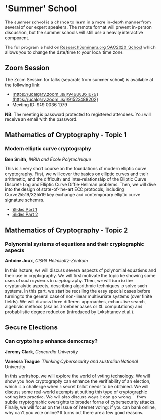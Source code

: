 # 'Summer' School

The summer school is a chance to learn in a more in-depth manner from several of our expert speakers. The remote format will prevent in-person discussion, but the summer schools will still use a heavily interactive component.

The full program is held on [ResearchSeminars.org SAC2020-School](https://researchseminars.org/seminar/SAC2020-School) which allows you to change the date/time to your local time zone.

## Zoom Session

The Zoom Session for talks (separate from summer school) is available at the following link:

* [https://ucalgary.zoom.us/j/94900361079](https://ucalgary.zoom.us/j/91523488202)
* Meeting ID: 949 0036 1079

**NB**: The meeting is password protected to registered attendees. You will receive an email with the password.


## Mathematics of Cryptography - Topic 1

### Modern elliptic curve cryptography

**Ben Smith**,  *INRIA and École Polytechnique*

This is a very short course on the foundations of modern elliptic curve
cryptography.  First, we will cover the basics on elliptic curves and
their arithmetic, and the difficulty and inter-relationship of the
Elliptic Curve Discrete Log and Elliptic Curve Diffie-Hellman problems.
Then, we will dive into the design of state-of-the-art ECC protocols,
including Curve25519/X25519 key exchange and contemporary elliptic curve
signature schemes.

* [Slides Part 1](\files\slides\SAC-Summer-Smith-ECC-1.pdf)
* [Slides Part 2](\files\slides\SAC-Summer-Smith-ECC-2.pdf)

## Mathematics of Cryptography - Topic 2

### Polynomial systems of equations and their cryptographic aspects

**Antoine Joux**,  *CISPA Helmholtz-Zentrum*

In this lecture, we will discuss several aspects of polynomial equations and their use in cryptography. We will first motivate the topic be showing some uses of such systems in cryptography. Then, we will turn to the cryptanalytic aspects, describing algorithmic techniques to solve such systems. In this part, we start be recalling the easy special cases before turning to the general case of non-linear multivariate systems (over finite fields). We will discuss three different approaches, exhaustive search, algebraic methods (aka as Groebner bases or XL computations) and probabilistic degree reduction (introduced by Lokshtanov et al.).


## Secure Elections

### Can crypto help enhance democracy?

**Jeremy Clark**, *Concordia University*

**Vanessa Teague**,  *Thinking Cybersecurity and Australian National* University 

In this workshop, we will explore the world of voting technology. We will show you how cryptography can enhance the verifiability of an election, which is a challenge when a secret ballot needs to be obtained. We will discuss some real-world attempts at putting this type of cryptographic voting into practice. We will also discuss ways it can go wrong---from subtle cryptographic oversights to broader forms of cybersecurity attacks. Finally, we will focus on the issue of internet voting: if you can bank online, why can't you vote online? It turns out there are a few good reasons.
